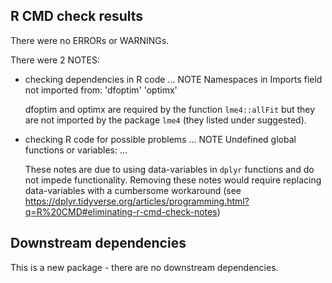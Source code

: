 ## R CMD check results
There were no ERRORs or WARNINGs. 

There were 2 NOTES:

* checking dependencies in R code ... NOTE
  Namespaces in Imports field not imported from:
    'dfoptim' 'optimx'
    
  dfoptim and optimx are required by the function `lme4::allFit` but they are 
  not imported by the package `lme4` (they listed under suggested).

* checking R code for possible problems ... NOTE
  Undefined global functions or variables: ...
  
  These notes are due to using data-variables in `dplyr` functions and do not impede 
  functionality. Removing these notes would require replacing data-variables with
  a cumbersome workaround (see https://dplyr.tidyverse.org/articles/programming.html?q=R%20CMD#eliminating-r-cmd-check-notes)
  
## Downstream dependencies
This is a new package - there are no downstream dependencies.

  
  
